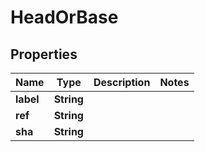 

# HeadOrBase


## Properties

| Name | Type | Description | Notes |
|------------ | ------------- | ------------- | -------------|
|**label** | **String** |  |  |
|**ref** | **String** |  |  |
|**sha** | **String** |  |  |



